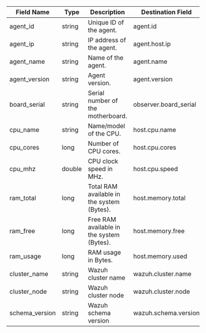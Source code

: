 | Field Name     | Type   | Description                                | Destination Field     | Custom |
| -------------- | ------ | ------------------------------------------ | --------------------- | ------ |
| agent_id       | string | Unique ID of the agent.                    | agent.id              | FALSE  |
| agent_ip       | string | IP address of the agent.                   | agent.host.ip         | TRUE   |
| agent_name     | string | Name of the agent.                         | agent.name            | FALSE  |
| agent_version  | string | Agent version.                             | agent.version         | FALSE  |
| board_serial   | string | Serial number of the motherboard.          | observer.board_serial | FALSE  |
| cpu_name       | string | Name/model of the CPU.                     | host.cpu.name         | TRUE   |
| cpu_cores      | long   | Number of CPU cores.                       | host.cpu.cores        | TRUE   |
| cpu_mhz        | double | CPU clock speed in MHz.                    | host.cpu.speed        | TRUE   |
| ram_total      | long   | Total RAM available in the system (Bytes). | host.memory.total     | TRUE   |
| ram_free       | long   | Free RAM available in the system (Bytes).  | host.memory.free      | TRUE   |
| ram_usage      | long   | RAM usage in Bytes.                        | host.memory.used      | TRUE   |
| cluster_name   | string | Wazuh cluster name                         | wazuh.cluster.name    | TRUE   |
| cluster_node   | string | Wazuh cluster node                         | wazuh.cluster.node    | TRUE   |
| schema_version | string | Wazuh schema version                       | wazuh.schema.version  | TRUE   |
